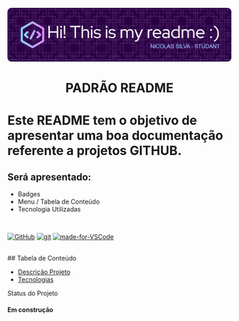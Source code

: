 
<p width="100%" align="center">
    <img src="./img/logo.png" width="600px">
</p>
        <h1 id="descricaoprojeto" align="center">PADRÃO README<h1>

Este README tem o objetivo de apresentar uma boa documentação referente a projetos GITHUB.

## Será apresentado:

- Badges
- Menu / Tabela de Conteúdo
- Tecnologia Utilizadas

<br>

[![GitHub](https://img.shields.io/badge/--181717?logo=github&logoColor=ffffff)](https://github.com/)  [![git](https://img.shields.io/badge/--F05032?logo=git&logoColor=ffffff)](http://git-scm.com/)  [![made-for-VSCode](https://img.shields.io/badge/Made%20for-VSCode-1f425f.svg)](https://code.visualstudio.com/) 

<br>
 ## Tabela de Conteúdo

 <ul>
    <li><a href="#descricaoprojeto">Descrição Projeto</a></li>
    <li><a href="#tecnologia">Tecnologias</a></li>
</ul>

<!-- <a href="#descricaoprojeto">Descrição Projeto</a> | <a href="#tecnologia">Tecnologias</a> -->

Status do Projeto
<h4>Em construção</h4>
